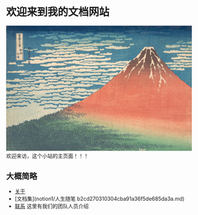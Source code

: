 # 欢迎来到我的文档网站
![084.png](images/ding.jpg)
 欢迎来访，这个小站的主页面！！！

## 大概简略

  - [关于](about/overview.md)
  - [文档集](notion1/人生随笔 b2cd270310304cba91a36f5de685da3a.md)
  - [联系](contact.md) 这里有我们的团队人员介绍

